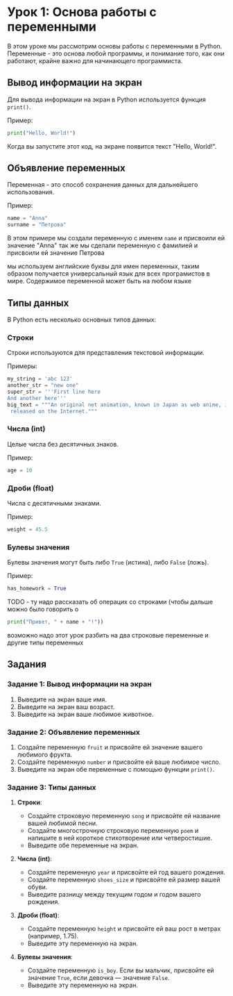 # Урок 1: Основа работы с переменными

В этом уроке мы рассмотрим основы работы с переменными в Python. Переменные - это основа любой программы, и понимание того, как они работают, крайне важно для начинающего программиста.

## Вывод информации на экран

Для вывода информации на экран в Python используется функция `print()`. 

Пример:
```python
print("Hello, World!")
```
Когда вы запустите этот код, на экране появится текст "Hello, World!".

## Объявление переменных

Переменная - это способ сохранения данных для дальнейшего использования. 

Пример:
```python
name = "Anna"
surname = "Петрова"
```
В этом примере мы создали переменную с именем `name` и присвоили ей значение "Anna"
так же мы сделали переменную  с фамилией и присвоили ей значение Петрова

мы используем английские буквы для имен переменных, таким образом получается универсальный язык для всех програмистов в мире.
Содержимое переменной может быть на любом языке
## Типы данных

В Python есть несколько основных типов данных:

### Строки

Строки используются для представления текстовой информации. 

Примеры:
```python
my_string = 'abc 123'
another_str = "new one"
super_str = '''First line here
And another here'''
big_text = """An original net animation, known in Japan as web anime, is an animation that is directly released onto the Internet. ONAs may also have been aired on television if they were first directly
 released on the Internet."""
```

### Числа (int)

Целые числа без десятичных знаков. 

Пример:
```python
age = 10
```

### Дроби (float)

Числа с десятичными знаками. 

Пример:
```python
weight = 45.5
```

### Булевы значения

Булевы значения могут быть либо `True` (истина), либо `False` (ложь). 

Пример:
```python
has_homework = True
```


TODO - ту надо рассказать об операцих со строками (чтобы дальше можно было говорить о 
```python
print("Привет, " + name + "!"))
```
возможно надо этот урок разбить на два
строковые переменные и другие типы переменных
## Задания

### Задание 1: Вывод информации на экран

1. Выведите на экран ваше имя.
2. Выведите на экран ваш возраст.
3. Выведите на экран ваше любимое животное.

### Задание 2: Объявление переменных

1. Создайте переменную `fruit` и присвойте ей значение вашего любимого фрукта.
2. Создайте переменную `number` и присвойте ей ваше любимое число.
3. Выведите на экран обе переменные с помощью функции `print()`.

### Задание 3: Типы данных

1. **Строки**:
   - Создайте строковую переменную `song` и присвойте ей название вашей любимой песни.
   - Создайте многострочную строковую переменную `poem` и напишите в ней короткое стихотворение или четверостишие.
   - Выведите обе переменные на экран.

2. **Числа (int)**:
   - Создайте переменную `year` и присвойте ей год вашего рождения.
   - Создайте переменную `shoes_size` и присвойте ей размер вашей обуви.
   - Выведите разницу между текущим годом и годом вашего рождения.

3. **Дроби (float)**:
   - Создайте переменную `height` и присвойте ей ваш рост в метрах (например, 1.75).
   - Выведите эту переменную на экран.

4. **Булевы значения**:
   - Создайте переменную `is_boy`. Если вы мальчик, присвойте ей значение `True`, если девочка — значение `False`.
   - Выведите эту переменную на экран.
